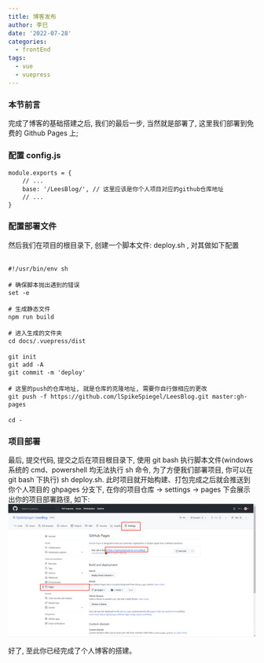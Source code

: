 ```yaml
---
title: 博客发布
author: 李巳
date: '2022-07-28'
categories:
  - frontEnd
tags:
  - vue
  - vuepress
---
```


### 本节前言

完成了博客的基础搭建之后, 我们的最后一步, 当然就是部署了, 这里我们部署到免费的 Github Pages 上;

### 配置 config.js

```
module.exports = {
    // ...
    base: '/LeesBlog/', // 这里应该是你个人项目对应的github仓库地址
    // ...
}
```

### 配置部署文件

然后我们在项目的根目录下, 创建一个脚本文件: deploy.sh , 对其做如下配置

```

#!/usr/bin/env sh

# 确保脚本抛出遇到的错误
set -e

# 生成静态文件
npm run build

# 进入生成的文件夹
cd docs/.vuepress/dist

git init
git add -A
git commit -m 'deploy'

# 这里的push的仓库地址, 就是仓库的克隆地址, 需要你自行做相应的更改
git push -f https://github.com/lSpikeSpiegel/LeesBlog.git master:gh-pages

cd -
```

### 项目部署

最后, 提交代码, 提交之后在项目根目录下, 使用 git bash 执行脚本文件(windows 系统的 cmd、powershell 均无法执行 sh 命令, 为了方便我们部署项目, 你可以在 git bash 下执行) sh deploy.sh. 此时项目就开始构建、打包完成之后就会推送到你个人项目的 ghpages 分支下, 在你的项目仓库 -> settings -> pages 下会展示出你的项目部署路径, 如下:
![图片](./imgs/ghpages.png)

好了, 至此你已经完成了个人博客的搭建。
